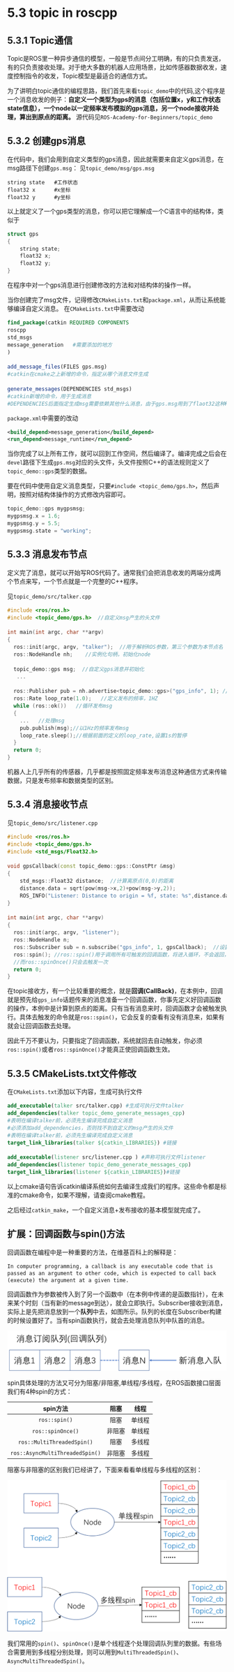 # 5.3 topic in roscpp

## 5.3.1 Topic通信
Topic是ROS里一种异步通信的模型，一般是节点间分工明确，有的只负责发送，有的只负责接收处理。对于绝大多数的机器人应用场景，比如传感器数据收发，速度控制指令的收发，Topic模型是最适合的通信方式。

为了讲明白topic通信的编程思路，我们首先来看`topic_demo`中的代码,这个程序是一个消息收发的例子：**自定义一个类型为gps的消息（包括位置x，y和工作状态state信息），一个node以一定频率发布模拟的gps消息，另一个node接收并处理，算出到原点的距离。**
源代码见`ROS-Academy-for-Beginners/topic_demo`

## 5.3.2 创建gps消息
在代码中，我们会用到自定义类型的gps消息，因此就需要来自定义gps消息，在msg路径下创建`gps.msg`：
见`topic_demo/msg/gps.msg`
```
string state   #工作状态
float32 x      #x坐标
float32 y      #y坐标 
```
以上就定义了一个gps类型的消息，你可以把它理解成一个C语言中的结构体，类似于
```cpp
struct gps
{
    string state;
    float32 x;
    float32 y;
}
```
在程序中对一个gps消息进行创建修改的方法和对结构体的操作一样。

当你创建完了msg文件，记得修改`CMakeLists.txt`和`package.xml`，从而让系统能够编译自定义消息。
在`CMakeLists.txt`中需要改动
```cmake
find_package(catkin REQUIRED COMPONENTS
roscpp
std_msgs
message_generation   #需要添加的地方
)

add_message_files(FILES gps.msg)  
#catkin在cmake之上新增的命令，指定从哪个消息文件生成

generate_messages(DEPENDENCIES std_msgs) 
#catkin新增的命令，用于生成消息
#DEPENDENCIES后面指定生成msg需要依赖其他什么消息，由于gps.msg用到了flaot32这种ROS标准消息，因此需要再把std_msgs作为依赖
```
`package.xml`中需要的改动
```xml
<build_depend>message_generation</build_depend>
<run_depend>message_runtime</run_depend>
```

当你完成了以上所有工作，就可以回到工作空间，然后编译了。编译完成之后会在`devel`路径下生成`gps.msg`对应的头文件，头文件按照C++的语法规则定义了`topic_demo::gps`类型的数据。

要在代码中使用自定义消息类型，只要`#include <topic_demo/gps.h>`，然后声明，按照对结构体操作的方式修改内容即可。
```cpp
topic_demo::gps mygpsmsg;
mygpsmsg.x = 1.6;
mygpsmsg.y = 5.5;
mygpsmsg.state = "working";
```

## 5.3.3 消息发布节点
定义完了消息，就可以开始写ROS代码了。通常我们会把消息收发的两端分成两个节点来写，一个节点就是一个完整的C++程序。

见`topic_demo/src/talker.cpp`
```cpp
#include <ros/ros.h>   
#include <topic_demo/gps.h>  //自定义msg产生的头文件

int main(int argc, char **argv)
{
  ros::init(argc, argv, "talker");  //用于解析ROS参数，第三个参数为本节点名
  ros::NodeHandle nh;    //实例化句柄，初始化node

  topic_demo::gps msg;  //自定义gps消息并初始化 
   ...

  ros::Publisher pub = nh.advertise<topic_demo::gps>("gps_info", 1); //创建publisher，往"gps_info"话题上发布消息
  ros::Rate loop_rate(1.0);   //定义发布的频率，1HZ 
  while (ros::ok())   //循环发布msg
  {
    ...   //处理msg
    pub.publish(msg);//以1Hz的频率发布msg
    loop_rate.sleep();//根据前面的定义的loop_rate,设置1s的暂停
  }
  return 0;
} 
```
机器人上几乎所有的传感器，几乎都是按照固定频率发布消息这种通信方式来传输数据，只是发布频率和数据类型的区别。

## 5.3.4 消息接收节点

见`topic_demo/src/listener.cpp`

```cpp
#include <ros/ros.h>
#include <topic_demo/gps.h>
#include <std_msgs/Float32.h>

void gpsCallback(const topic_demo::gps::ConstPtr &msg)
{  
    std_msgs::Float32 distance;  //计算离原点(0,0)的距离
    distance.data = sqrt(pow(msg->x,2)+pow(msg->y,2));
    ROS_INFO("Listener: Distance to origin = %f, state: %s",distance.data,msg->state.c_str()); //输出
}

int main(int argc, char **argv)
{
  ros::init(argc, argv, "listener");
  ros::NodeHandle n;
  ros::Subscriber sub = n.subscribe("gps_info", 1, gpsCallback);  //设置回调函数gpsCallback
  ros::spin(); //ros::spin()用于调用所有可触发的回调函数，将进入循环，不会返回，类似于在循环里反复调用spinOnce() 
  //而ros::spinOnce()只会去触发一次
  return 0;
}
```
在topic接收方，有一个比较重要的概念，就是**回调(CallBack)**，在本例中，回调就是预先给`gps_info`话题传来的消息准备一个回调函数，你事先定义好回调函数的操作，本例中是计算到原点的距离。只有当有消息来时，回调函数才会被触发执行。具体去触发的命令就是`ros::spin()`，它会反复的查看有没有消息来，如果有就会让回调函数去处理。

因此千万不要认为，只要指定了回调函数，系统就回去自动触发，你必须`ros::spin()`或者`ros::spinOnce()`才能真正使回调函数生效。


## 5.3.5 CMakeLists.txt文件修改
在`CMakeLists.txt`添加以下内容，生成可执行文件
```cmake
add_executable(talker src/talker.cpp) #生成可执行文件talker
add_dependencies(talker topic_demo_generate_messages_cpp)
#表明在编译talker前，必须先生编译完成自定义消息
#必须添加add_dependencies，否则找不到自定义的msg产生的头文件
#表明在编译talker前，必须先生编译完成自定义消息
target_link_libraries(talker ${catkin_LIBRARIES}) #链接

add_executable(listener src/listener.cpp ) #声称可执行文件listener
add_dependencies(listener topic_demo_generate_messages_cpp)
target_link_libraries(listener ${catkin_LIBRARIES})#链接
```
以上cmake语句告诉catkin编译系统如何去编译生成我们的程序。这些命令都是标准的cmake命令，如果不理解，请查阅cmake教程。

之后经过`catkin_make`，一个自定义消息+发布接收的基本模型就完成了。


## 扩展：回调函数与spin()方法
回调函数在编程中是一种重要的方法，在维基百科上的解释是：
```
In computer programming, a callback is any executable code that is passed as an argument to other code, which is expected to call back (execute) the argument at a given time. 
```
回调函数作为参数被传入到了另一个函数中（在本例中传递的是函数指针），在未来某个时刻（当有新的message到达），就会立即执行。Subscriber接收到消息，实际上是先把消息放到一个**队列**中去，如图所示。队列的长度在Subscriber构建的时候设置好了。当有spin函数执行，就会去处理消息队列中队首的消息。

![](/pics/cb_queue.png)

spin具体处理的方法又可分为阻塞/非阻塞,单线程/多线程，在ROS函数接口层面我们有4种spin的方式：

| spin方法 | 阻塞 | 线程 |
| :------: |  :------: | :------: |
| `ros::spin()` | 阻塞 | 单线程|
| `ros::spinOnce()` |非阻塞 | 单线程 |
| `ros::MultiThreadedSpin()` | 阻塞 | 多线程 |
| `ros::AsyncMultiThreadedSpin()` | 非阻塞 |多线程 |

阻塞与非阻塞的区别我们已经讲了，下面来看看单线程与多线程的区别：

![](/pics/single-multi-spin.png)

我们常用的`spin()`、`spinOnce()`是单个线程逐个处理回调队列里的数据。有些场合需要用到多线程分别处理，则可以用到`MultiThreadedSpin()`、`AsyncMultiThreadedSpin()`。
